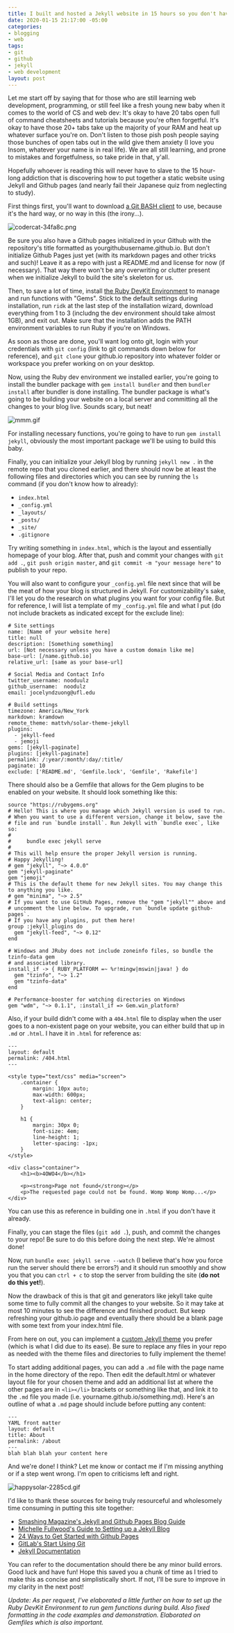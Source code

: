 ```yaml
---
title: I built and hosted a Jekyll website in 15 hours so you don't have to!
date: 2020-01-15 21:17:00 -05:00
categories:
- blogging
- web
tags:
- git
- github
- jekyll
- web development
layout: post
---
```


Let me start off by saying that for those who are still learning web development, programming, or still feel like a fresh young new baby when it comes to the world of CS and web dev: It's okay to have 20 tabs open full of command cheatsheets and tutorials because you're often forgetful. It's okay to have those 20+ tabs take up the majority of your RAM and heat up whatever surface you're on. Don't listen to those pish posh people saying those bunches of open tabs out in the wild give them anxiety (I love you Insom, whatever your name is in real life). We are all still learning, and prone to mistakes and forgetfulness, so take pride in that, y'all. 

Hopefully whoever is reading this will never have to slave to the 15 hour-long addiction that is discovering how to put together a static website using Jekyll and Github pages (and nearly fail their Japanese quiz from neglecting to study). 

First things first, you'll want to download [a Git BASH client](https://git-scm.com/downloads) to use, because it's the hard way, or no way in this (the irony...). 

![codercat-34fa8c.png](/uploads/codercat-34fa8c.png)

Be sure you also have a Github pages initialized in your Github with the repository's title formatted as yourgithubusername.github.io. But don't initialize Github Pages just yet (with its markdown pages and other tricks and such)! Leave it as a repo with just a README.md and license for now (if necessary). That way there won't be any overwriting or clutter present when we initialize Jekyll to build the site's skeleton for us. 

Then, to save a lot of time, install [the Ruby DevKit Environment](https://rubyinstaller.org/downloads/) to manage and run functions with "Gems". Stick to the default settings during installation, run `ridk` at the last step of the installation wizard, download everything from 1 to 3 (includng the dev environment should take almost 1GB), and exit out. Make sure that the installation adds the PATH environment variables to run Ruby if you're on Windows. 

As soon as those are done, you'll want log onto git, login with your credentials with `git config` (link to git commands down below for reference), and `git clone` your github.io repository into whatever folder or workspace you prefer working on on your desktop. 

Now, using the Ruby dev environment we installed earlier, you're going to install the bundler package with `gem install bundler` and then `bundler install` after bundler is done installing. The bundler package is what's going to be building your website on a local server and committing all the changes to your blog live. Sounds scary, but neat!

![mmm.gif](/uploads/mmm.gif)

For installing necessary functions, you're going to have to run `gem install jekyll`, obviously the most important package we'll be using to build this baby. 

Finally, you can initialize your Jekyll blog by running `jekyll new .` in the remote repo that you cloned earlier, and there should now be at least the following files and directories which you can see by running the `ls` command (if you don't know how to already):

* `index.html`
* `_config.yml`
* `_layouts/`
* `_posts/`
* `_site/`
* `.gitignore`

Try writing something in `index.html`, which is the layout and essentially homepage of your blog. After that, push and commit your changes with `git add .`, `git push origin master`, and `git commit -m "your message here"` to publish to your repo. 

You will also want to configure your `_config.yml` file next since that will be the meat of how your blog is structured in Jekyll. For customizability's sake, I'll let you do the research on what plugins you want for your config file. But for reference, I will list a template of my `_config.yml` file and what I put (do not include brackets as indicated except for the exclude line): 

```
# Site settings
name: [Name of your website here]
title: null
description: [Something something]
url: [Not necessary unless you have a custom domain like me]
base-url: [/name.github.io]
relative_url: [same as your base-url]

# Social Media and Contact Info
twitter_username: nooduulz
github_username:  noodulz
email: jocelyndzuong@ufl.edu

# Build settings
timezone: America/New_York
markdown: kramdown
remote_theme: mattvh/solar-theme-jekyll
plugins:
  - jekyll-feed
  - jemoji
gems: [jekyll-paginate]
plugins: [jekyll-paginate]
permalink: /:year/:month/:day/:title/
paginate: 10
exclude: ['README.md', 'Gemfile.lock', 'Gemfile', 'Rakefile']
```

There should also be a Gemfile that allows for the Gem plugins to be enabled on your website. It should look something like this:
```
source "https://rubygems.org"
# Hello! This is where you manage which Jekyll version is used to run.
# When you want to use a different version, change it below, save the
# file and run `bundle install`. Run Jekyll with `bundle exec`, like so:
#
#     bundle exec jekyll serve
#
# This will help ensure the proper Jekyll version is running.
# Happy Jekylling!
# gem "jekyll", "~> 4.0.0"
gem "jekyll-paginate"
gem "jemoji"
# This is the default theme for new Jekyll sites. You may change this to anything you like.
# gem "minima", "~> 2.5"
# If you want to use GitHub Pages, remove the "gem "jekyll"" above and
# uncomment the line below. To upgrade, run `bundle update github-pages`.
# If you have any plugins, put them here!
group :jekyll_plugins do
  gem "jekyll-feed", "~> 0.12"
end

# Windows and JRuby does not include zoneinfo files, so bundle the tzinfo-data gem
# and associated library.
install_if -> { RUBY_PLATFORM =~ %r!mingw|mswin|java! } do
  gem "tzinfo", "~> 1.2"
  gem "tzinfo-data"
end

# Performance-booster for watching directories on Windows
gem "wdm", "~> 0.1.1", :install_if => Gem.win_platform?
```
Also, if your build didn't come with a `404.html` file to display when the user goes to a non-existent page on your website, you can either build that up in `.md` or `.html`. I have it in `.html` for reference as:
```
---
layout: default
permalink: /404.html
---

<style type="text/css" media="screen">
    .container {
        margin: 10px auto;
        max-width: 600px;
        text-align: center;
    }

    h1 {
        margin: 30px 0;
        font-size: 4em;
        line-height: 1;
        letter-spacing: -1px;
    }
</style>

<div class="container">
    <h1><b>4OWO4</b></h1>

    <p><strong>Page not found</strong></p>
    <p>The requested page could not be found. Womp Womp Womp...</p>
</div>
```
You can use this as reference in building one in `.html` if you don't have it already.

Finally, you can stage the files (`git add .`), push, and commit the changes to your repo! Be sure to do this before doing the next step. We're almost done!

Now, run `bundle exec jekyll serve --watch` (I believe that's how you force run the server should there be errors?) and it should run smoothly and show you that you can `ctrl + c` to stop the server from building the site (**do not do this yet!**).

Now the drawback of this is that git and generators like jekyll take quite some time to fully commit all the changes to your website. So it may take at most 10 minutes to see the difference and finished product. But keep refreshing your github.io page and eventually there should be a blank page with some text from your index.html file. 

From here on out, you can implement a [custom Jekyll theme](http://jekyllthemes.org) you prefer (which is what I did due to its ease). Be sure to replace any files in your repo as needed with the theme files and directories to fully implement the theme! 

To start adding additional pages, you can add a `.md` file with the page name in the home directory of the repo. Then edit the default.html or whatever layout file for your chosen theme and add an additional list at where the other pages are in `<li></li>` brackets or something like that, and link it to the `.md` file you made (i.e. yourname.github.io/something.md). Here's an outline of what a `.md` page should include before putting any content:
```
---
YAML front matter
layout: default
title: About
permalink: /about
---
blah blah blah your content here
```

And we're done! I think? Let me know or contact me if I'm missing anything or if a step went wrong. I'm open to criticisms left and right.

![happysolar-2285cd.gif](/uploads/happysolar-2285cd.gif)

I'd like to thank these sources for being truly resourceful and wholesomely time consuming in putting this site together: 
* [Smashing Magazine's Jekyll and Github Pages Blog Guide](https://www.smashingmagazine.com/2014/08/build-blog-jekyll-github-pages/)
* [Michelle Fullwood's Guide to Setting up a Jekyll Blog](https://michelleful.github.io/code-blog//2014/02/28/setting-up-a-jekyll-blog-on-github-pages/)
* [24 Ways to Get Started with Github Pages](https://24ways.org/2013/get-started-with-github-pages/)
* [GitLab's Start Using Git](https://docs.gitlab.com/ee/gitlab-basics/start-using-git.html)
* [Jekyll Documentation](https://jekyllrb.com/docs/)

You can refer to the documentation should there be any minor build errors. Good luck and have fun! Hope this saved you a chunk of time as I tried to make this as concise and simplistically short. If not, I'll be sure to improve in my clarity in the next post!

_Update: As per request, I've elaborated a little further on how to set up the Ruby DevKit Environment to run gem functions during build. Also fixed formatting in the code examples and demonstration. Elaborated on Gemfiles which is also important._
